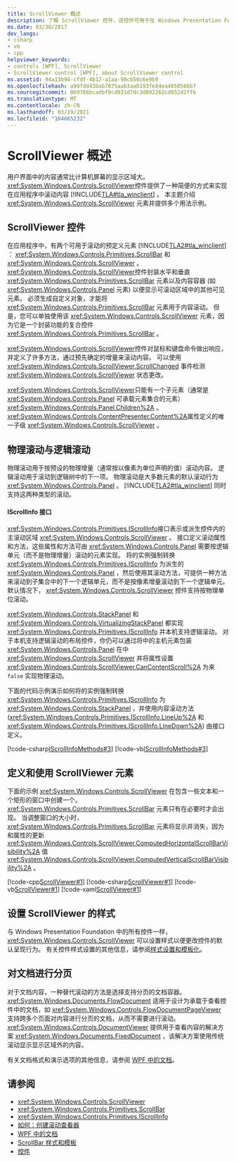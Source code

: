 ```yaml
---
title: ScrollViewer 概述
description: 了解 ScrollViewer 控件，该控件可用于在 Windows Presentation Foundation 的应用程序中滚动内容。 请参阅使用示例。
ms.date: 03/30/2017
dev_langs:
- csharp
- vb
- cpp
helpviewer_keywords:
- controls [WPF], ScrollViewer
- ScrollViewer control [WPF], about ScrollViewer control
ms.assetid: 94a13b94-cfdf-4b12-a1aa-90cb50c6e9b9
ms.openlocfilehash: a99fdd43bab7075aab3aa0193fe84ea4650566b7
ms.sourcegitcommit: 069786bcadbf9cd931d7dc3d892262cd852d2ffb
ms.translationtype: MT
ms.contentlocale: zh-CN
ms.lasthandoff: 03/19/2021
ms.locfileid: "104665232"
---
```

# <a name="scrollviewer-overview"></a>ScrollViewer 概述

用户界面中的内容通常比计算机屏幕的显示区域大。 <xref:System.Windows.Controls.ScrollViewer>控件提供了一种简便的方式来实现在应用程序中滚动内容 [!INCLUDE[TLA#tla_winclient](../../../includes/tlasharptla-winclient-md.md)] 。 本主题介绍 <xref:System.Windows.Controls.ScrollViewer> 元素并提供多个用法示例。  
  
<a name="what_is_a_scrollviewer_element"></a>

## <a name="the-scrollviewer-control"></a>ScrollViewer 控件  

 在应用程序中，有两个可用于滚动的预定义元素 [!INCLUDE[TLA2#tla_winclient](../../../includes/tla2sharptla-winclient-md.md)] ： <xref:System.Windows.Controls.Primitives.ScrollBar> 和 <xref:System.Windows.Controls.ScrollViewer> 。 <xref:System.Windows.Controls.ScrollViewer>控件封装水平和垂直 <xref:System.Windows.Controls.Primitives.ScrollBar> 元素以及内容容器 (如 <xref:System.Windows.Controls.Panel> 元素) 以便显示可滚动区域中的其他可见元素。 必须生成自定义对象，才能将 <xref:System.Windows.Controls.Primitives.ScrollBar> 元素用于内容滚动。 但是，您可以单独使用该 <xref:System.Windows.Controls.ScrollViewer> 元素，因为它是一个封装功能的复合控件 <xref:System.Windows.Controls.Primitives.ScrollBar> 。  
  
 <xref:System.Windows.Controls.ScrollViewer>控件对鼠标和键盘命令做出响应，并定义了许多方法，通过预先确定的增量来滚动内容。 可以使用 <xref:System.Windows.Controls.ScrollViewer.ScrollChanged> 事件检测 <xref:System.Windows.Controls.ScrollViewer> 状态更改。  
  
 <xref:System.Windows.Controls.ScrollViewer>只能有一个子元素（通常是 <xref:System.Windows.Controls.Panel> 可承载元素集合的元素） <xref:System.Windows.Controls.Panel.Children%2A> 。 <xref:System.Windows.Controls.ContentPresenter.Content%2A>属性定义的唯一子级 <xref:System.Windows.Controls.ScrollViewer> 。  
  
<a name="scrollviewer_physical_vs_logical"></a>

## <a name="physical-vs-logical-scrolling"></a>物理滚动与逻辑滚动  

 物理滚动用于按预设的物理增量（通常按以像素为单位声明的值）滚动内容。 逻辑滚动用于滚动到逻辑树中的下一项。 物理滚动是大多数元素的默认滚动行为 <xref:System.Windows.Controls.Panel> 。 [!INCLUDE[TLA2#tla_winclient](../../../includes/tla2sharptla-winclient-md.md)] 同时支持这两种类型的滚动。  
  
#### <a name="the-iscrollinfo-interface"></a>IScrollInfo 接口  

 <xref:System.Windows.Controls.Primitives.IScrollInfo>接口表示或派生控件内的主滚动区域 <xref:System.Windows.Controls.ScrollViewer> 。 接口定义滚动属性和方法，这些属性和方法可由 <xref:System.Windows.Controls.Panel> 需要按逻辑单元（而不是物理增量）滚动的元素实现。 将的实例强制转换 <xref:System.Windows.Controls.Primitives.IScrollInfo> 为派生的 <xref:System.Windows.Controls.Panel> ，然后使用其滚动方法，可提供一种方法来滚动到子集合中的下一个逻辑单元，而不是按像素增量滚动到下一个逻辑单元。 默认情况下， <xref:System.Windows.Controls.ScrollViewer> 控件支持按物理单位滚动。  
  
 <xref:System.Windows.Controls.StackPanel> 和 <xref:System.Windows.Controls.VirtualizingStackPanel> 都实现 <xref:System.Windows.Controls.Primitives.IScrollInfo> 并本机支持逻辑滚动。 对于本机支持逻辑滚动的布局控件，你仍可以通过将中的主机元素包装 <xref:System.Windows.Controls.Panel> 在中 <xref:System.Windows.Controls.ScrollViewer> 并将属性设置 <xref:System.Windows.Controls.ScrollViewer.CanContentScroll%2A> 为来 `false` 实现物理滚动。  
  
 下面的代码示例演示如何将的实例强制转换 <xref:System.Windows.Controls.Primitives.IScrollInfo> 为 <xref:System.Windows.Controls.StackPanel> ，并使用内容滚动方法 (<xref:System.Windows.Controls.Primitives.IScrollInfo.LineUp%2A> 和 <xref:System.Windows.Controls.Primitives.IScrollInfo.LineDown%2A>) 由接口定义。  
  
 [!code-csharp[IScrollInfoMethods#3](~/samples/snippets/csharp/VS_Snippets_Wpf/IScrollInfoMethods/CSharp/Window1.xaml.cs#3)]
 [!code-vb[IScrollInfoMethods#3](~/samples/snippets/visualbasic/VS_Snippets_Wpf/IScrollInfoMethods/VisualBasic/Window1.xaml.vb#3)]  
  
<a name="scrollviewer_markup_syntax_and_sample"></a>

## <a name="defining-and-using-a-scrollviewer-element"></a>定义和使用 ScrollViewer 元素  

 下面的示例 <xref:System.Windows.Controls.ScrollViewer> 在包含一些文本和一个矩形的窗口中创建一个。 <xref:System.Windows.Controls.Primitives.ScrollBar> 元素只有在必要时才会出现。 当调整窗口的大小时， <xref:System.Windows.Controls.Primitives.ScrollBar> 元素将显示并消失，因为和属性的更新 <xref:System.Windows.Controls.ScrollViewer.ComputedHorizontalScrollBarVisibility%2A> 值 <xref:System.Windows.Controls.ScrollViewer.ComputedVerticalScrollBarVisibility%2A> 。  
  
 [!code-cpp[ScrollViewer#1](~/samples/snippets/cpp/VS_Snippets_Wpf/ScrollViewer/CPP/ScrollViewer_wcp.cpp#1)]
 [!code-csharp[ScrollViewer#1](~/samples/snippets/csharp/VS_Snippets_Wpf/ScrollViewer/CSharp/ScrollViewer_wcp.cs#1)]
 [!code-vb[ScrollViewer#1](~/samples/snippets/visualbasic/VS_Snippets_Wpf/ScrollViewer/VisualBasic/ScrollViewer.vb#1)]
 [!code-xaml[ScrollViewer#1](~/samples/snippets/xaml/VS_Snippets_Wpf/ScrollViewer/XAML/Pane1.xaml#1)]  
  
<a name="scrollviewer_styling_scrollviewer"></a>

## <a name="styling-a-scrollviewer"></a>设置 ScrollViewer 的样式  

 与 Windows Presentation Foundation 中的所有控件一样， <xref:System.Windows.Controls.ScrollViewer> 可以设置样式以便更改控件的默认呈现行为。 有关控件样式设置的其他信息，请参阅[样式设置和模板化](/dotnet/desktop-wpf/fundamentals/styles-templates-overview)。  
  
<a name="scrollviewer_scroll_vs_paginate"></a>

## <a name="paginating-documents"></a>对文档进行分页  

 对于文档内容，一种替代滚动的方法是选择支持分页的文档容器。 <xref:System.Windows.Documents.FlowDocument> 适用于设计为承载于查看控件中的文档，如 <xref:System.Windows.Controls.FlowDocumentPageViewer> 支持跨多个页面对内容进行分页的文档，从而不需要进行滚动。 <xref:System.Windows.Controls.DocumentViewer> 提供用于查看内容的解决方案 <xref:System.Windows.Documents.FixedDocument> ，该解决方案使用传统滚动显示显示区域外的内容。  
  
 有关文档格式和演示选项的其他信息，请参阅 [WPF 中的文档](../advanced/documents-in-wpf.md)。  
  
## <a name="see-also"></a>请参阅

- <xref:System.Windows.Controls.ScrollViewer>
- <xref:System.Windows.Controls.Primitives.ScrollBar>
- <xref:System.Windows.Controls.Primitives.IScrollInfo>
- [如何：创建滚动查看器](/previous-versions/dotnet/netframework-3.5/ms752352(v=vs.90))
- [WPF 中的文档](../advanced/documents-in-wpf.md)
- [ScrollBar 样式和模板](scrollbar-styles-and-templates.md)
- [控件](../advanced/optimizing-performance-controls.md)
